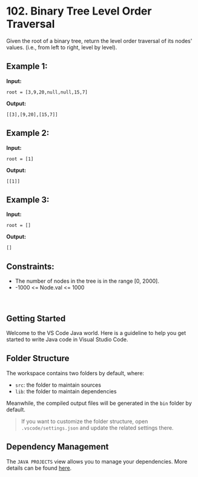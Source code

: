 # 102. Binary Tree Level Order Traversal

Given the root of a binary tree, return the level order traversal of its nodes' values. (i.e., from left to right, level by level).

## Example 1:

**Input:** 
```
root = [3,9,20,null,null,15,7]
```

**Output:** 
```
[[3],[9,20],[15,7]]
```

## Example 2:

**Input:** 
```
root = [1]
```

**Output:** 
```
[[1]]
```

## Example 3:

**Input:** 
```
root = []
```

**Output:** 
```
[]
```

## Constraints:

- The number of nodes in the tree is in the range [0, 2000].
- -1000 <= Node.val <= 1000

<br>

## Getting Started

Welcome to the VS Code Java world. Here is a guideline to help you get started to write Java code in Visual Studio Code.

## Folder Structure

The workspace contains two folders by default, where:

- `src`: the folder to maintain sources
- `lib`: the folder to maintain dependencies

Meanwhile, the compiled output files will be generated in the `bin` folder by default.

> If you want to customize the folder structure, open `.vscode/settings.json` and update the related settings there.

## Dependency Management

The `JAVA PROJECTS` view allows you to manage your dependencies. More details can be found [here](https://github.com/microsoft/vscode-java-dependency#manage-dependencies).
